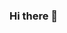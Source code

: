### Hi there 👋

<!--
**rajeevRuhaan/rajeevRuhaan** is a ✨ _special_ ✨ repository because its `README.md` (this file) appears on your GitHub profile.



- 🔭 I’m currently a student and new in programming
- 🌱 I’m currently learning Java, HTML, CSS, JS, React and PHP

- 💬 I like traveling and cycling. I love soft music.
- 📫 How to reach me: urrajivin@hotmail.com

-->
